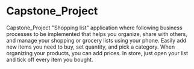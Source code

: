 # Capstone_Project
Capstone_Project
"Shopping list" application where following business processes to be implemented that helps you organize,
share with others, and manage your shopping or grocery lists using your phone.
Easily add new items you need to buy,
set quantity, and pick a category.
When organizing your products, you can add prices.
In store, just open your list and tick off every item you bought.
